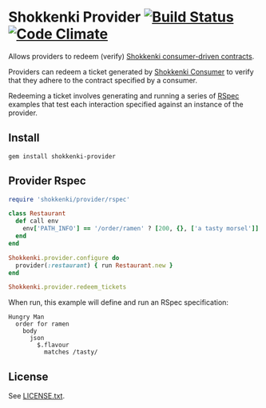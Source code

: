 # Shokkenki Provider [![Build Status](https://secure.travis-ci.org/brentsnook/shokkenki-provider.png?branch=master)](http://travis-ci.org/brentsnook/shokkenki-provider) [![Code Climate](https://codeclimate.com/github/brentsnook/shokkenki-provider.png)](https://codeclimate.com/github/brentsnook/shokkenki-provider)

Allows providers to redeem (verify) [Shokkenki consumer-driven contracts](https://github.com/brentsnook/shokkenki).

Providers can redeem a ticket generated by [Shokkenki Consumer](https://github.com/brentsnook/shokkenki-consumer) to verify that they adhere to the contract specified by a consumer.

Redeeming a ticket involves generating and running a series of [RSpec](http://rspec.info) examples that test each interaction specified against an instance of the provider.

## Install

    gem install shokkenki-provider

## Provider Rspec

```ruby
require 'shokkenki/provider/rspec'

class Restaurant
  def call env
    env['PATH_INFO'] == '/order/ramen' ? [200, {}, ['a tasty morsel']] : raise('Unsupported path')
  end
end

Shokkenki.provider.configure do
  provider(:restaurant) { run Restaurant.new }
end

Shokkenki.provider.redeem_tickets
```

When run, this example will define and run an RSpec specification:

```
Hungry Man
  order for ramen
    body
      json
        $.flavour
          matches /tasty/
```

## License

See [LICENSE.txt](LICENSE.txt).



